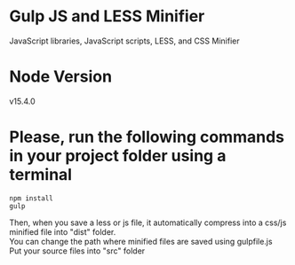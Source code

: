 # Gulp JS and LESS Minifier  
JavaScript libraries, JavaScript scripts, LESS, and CSS Minifier

# Node Version  
v15.4.0  

# Please, run the following commands in your project folder using a terminal  
```
npm install  
gulp  
```  
Then, when you save a less or js file, it automatically compress into a css/js minified file into "dist" folder.  
You can change the path where minified files are saved using gulpfile.js  
Put your source files into "src" folder  
